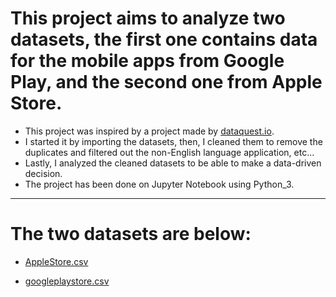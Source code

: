 # This project aims to analyze two datasets, the first one contains data for the mobile apps from Google Play, and the second one from Apple Store.

- This project was inspired by a project made by [dataquest.io](https://www.dataquest.io/).
- I started it by importing the datasets, then, I cleaned them to remove the duplicates and filtered out the non-English language application, etc...
- Lastly, I analyzed the cleaned datasets to be able to make a data-driven decision.
- The project has been done on Jupyter Notebook using Python_3. 
***
# The two datasets are below:
- [AppleStore.csv](https://github.com/user-attachments/files/16324584/AppleStore.csv)

- [googleplaystore.csv](https://github.com/user-attachments/files/16324586/googleplaystore.csv)

  

